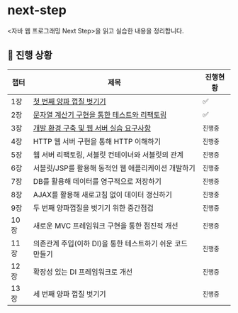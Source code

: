 # next-step

<자바 웹 프로그래밍 Next Step>을 읽고 실습한 내용을 정리합니다.

## 📌 진행 상황

| 챕터        | 제목           | 진행현황 |
| -------     | -------------- | -------- | 
| 1장         | [첫 번째 양파 껍질 벗기기](https://github.com/yel-m/next-step/tree/main/01%EC%9E%A5)    | ✅  |     
| 2장         | [문자열 계산기 구현을 통한 테스트와 리팩토링](https://github.com/yel-m/next-step/tree/main/02%EC%9E%A5)  | ✅ |
| 3장         | [개발 환경 구축 및 웹 서버 실습 요구사항](https://github.com/yel-m/next-step/tree/main/03%EC%9E%A5)           | `진행중` | 
| 4장         | HTTP 웹 서버 구현을 통해 HTTP 이해하기           | `진행중` | 
| 5장         | 웹 서버 리팩토링, 서블릿 컨테이너와 서블릿의 관계    | `진행중` | 
| 6장         | 서블릿/JSP를 활용해 동적인 웹 애플리케이션 개발하기 | `진행중` | 
| 7장         | DB를 활용해 데이터를 영구적으로 저장하기       | `진행중` | 
| 8장         | AJAX를 활용해 새로고침 없이 데이터 갱신하기          | `진행중` | 
| 9장         | 두 번째 양파껍질을 벗기기 위한 중간점검    | `진행중` | 
| 10장        | 새로운 MVC 프레임워크 구현을 통한 점진적 개선         | `진행중` | 
| 11장        | 의존관계 주입(이하 DI)을 통한 테스트하기 쉬운 코드 만들기       | `진행중` | 
| 12장        | 확장성 있는 DI 프레임워크로 개선        | `진행중` | 
| 13장        | 세 번째 양파 껍질 벗기기      | `진행중` | 
